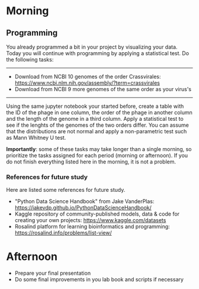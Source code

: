 # Morning

## Programming

You already programmed a bit in your project by visualizing your data. Today you will continue with programming by applying a statistical test. Do the following tasks:  

------

- Download from NCBI 10 genomes of the order Crassvirales: https://www.ncbi.nlm.nih.gov/assembly/?term=crassvirales
- Download from NCBI 9 more genomes of the same order as your virus's

-------

Using the same jupyter notebook your started before, create a table with the ID of the phage in one column, the order of the phage in another column and the length of the genome in a third column. Apply a statistical test to see if the lenghts of the genomes of the two orders differ. You can assume that the distributions are not normal and apply a non-parametric test such as Mann Whitney U test.   

**Importantly**: some of these tasks may take longer than a single morning, so prioritize the tasks assigned for each period (morning or afternoon). If you do not finish everything listed here in the morning, it is not a problem.  

### References for future study

Here are listed some references for future study.  

- "Python Data Science Handbook" from Jake VanderPlas: https://jakevdp.github.io/PythonDataScienceHandbook/
- Kaggle repository of community-published models, data & code for creating your own projects:  https://www.kaggle.com/datasets
- Rosalind platform for learning bioinformatics and programming: https://rosalind.info/problems/list-view/

# Afternoon

- Prepare your final presentation
- Do some final improvements in you lab book and scripts if necessary
